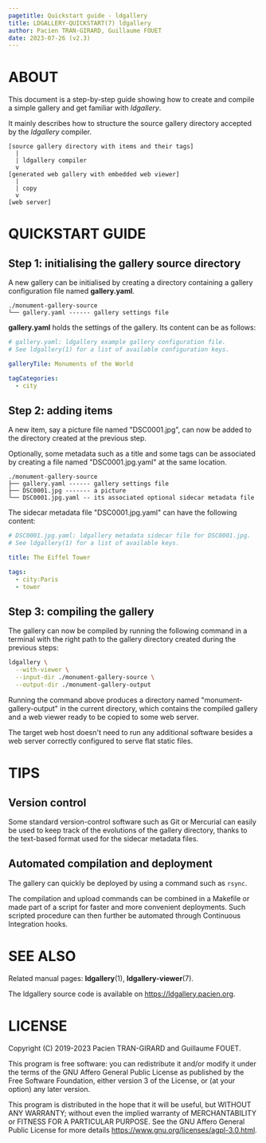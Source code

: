 ```yaml
---
pagetitle: Quickstart guide - ldgallery
title: LDGALLERY-QUICKSTART(7) ldgallery
author: Pacien TRAN-GIRARD, Guillaume FOUET
date: 2023-07-26 (v2.3)
---
```


# ABOUT

This document is a step-by-step guide showing how to create and compile a simple gallery and get familiar with _ldgallery_.

It mainly describes how to structure the source gallery directory accepted by the _ldgallery_ compiler.

```
[source gallery directory with items and their tags]
  |
  | ldgallery compiler
  v
[generated web gallery with embedded web viewer]
  |
  | copy
  v
[web server]
```


# QUICKSTART GUIDE

## Step 1: initialising the gallery source directory

A new gallery can be initialised by creating a directory containing a gallery configuration file named __gallery.yaml__.

```
./monument-gallery-source
└── gallery.yaml ------ gallery settings file
```

__gallery.yaml__ holds the settings of the gallery.
Its content can be as follows:

```yaml
# gallery.yaml: ldgallery example gallery configuration file.
# See ldgallery(1) for a list of available configuration keys.

galleryTile: Monuments of the World

tagCategories:
  - city
```

## Step 2: adding items

A new item, say a picture file named "DSC0001.jpg", can now be added to the directory created at the previous step.

Optionally, some metadata such as a title and some tags can be associated by creating a file named "DSC0001.jpg.yaml" at the same location.

```
./monument-gallery-source
├── gallery.yaml ------ gallery settings file
├── DSC0001.jpg ------- a picture
└── DSC0001.jpg.yaml -- its associated optional sidecar metadata file
```

The sidecar metadata file "DSC0001.jpg.yaml" can have the following content:

```yaml
# DSC0001.jpg.yaml: ldgallery metadata sidecar file for DSC0001.jpg.
# See ldgallery(1) for a list of available keys.

title: The Eiffel Tower

tags:
  - city:Paris
  - tower
```

## Step 3: compiling the gallery

The gallery can now be compiled by running the following command in a terminal with the right path to the gallery directory created during the previous steps:

```sh
ldgallery \
  --with-viewer \
  --input-dir ./monument-gallery-source \
  --output-dir ./monument-gallery-output
```

Running the command above produces a directory named "monument-gallery-output" in the current directory,
which contains the compiled gallery and a web viewer ready to be copied to some web server.

The target web host doesn't need to run any additional software besides a web server correctly configured to serve flat static files.


# TIPS

## Version control

Some standard version-control software such as Git or Mercurial can easily be used to keep track of the evolutions of the gallery directory,
thanks to the text-based format used for the sidecar metadata files.

## Automated compilation and deployment

The gallery can quickly be deployed by using a command such as `rsync`.

The compilation and upload commands can be combined in a Makefile or made part of a script for faster and more convenient deployments.
Such scripted procedure can then further be automated through Continuous Integration hooks.


# SEE ALSO

Related manual pages: __ldgallery__(1), __ldgallery-viewer__(7).

The ldgallery source code is available on <https://ldgallery.pacien.org>.


# LICENSE

Copyright (C) 2019-2023  Pacien TRAN-GIRARD and Guillaume FOUET.

This program is free software: you can redistribute it and/or modify it under the terms of the GNU Affero General Public License as published by the Free Software Foundation, either version 3 of the License, or (at your option) any later version.

This program is distributed in the hope that it will be useful, but WITHOUT ANY WARRANTY; without even the implied warranty of MERCHANTABILITY or FITNESS FOR A PARTICULAR PURPOSE.
See the GNU Affero General Public License for more details <https://www.gnu.org/licenses/agpl-3.0.html>.

